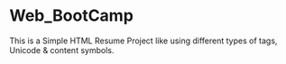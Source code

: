 # Web_BootCamp
This is a Simple HTML Resume Project like using different types of tags, Unicode & content symbols.
